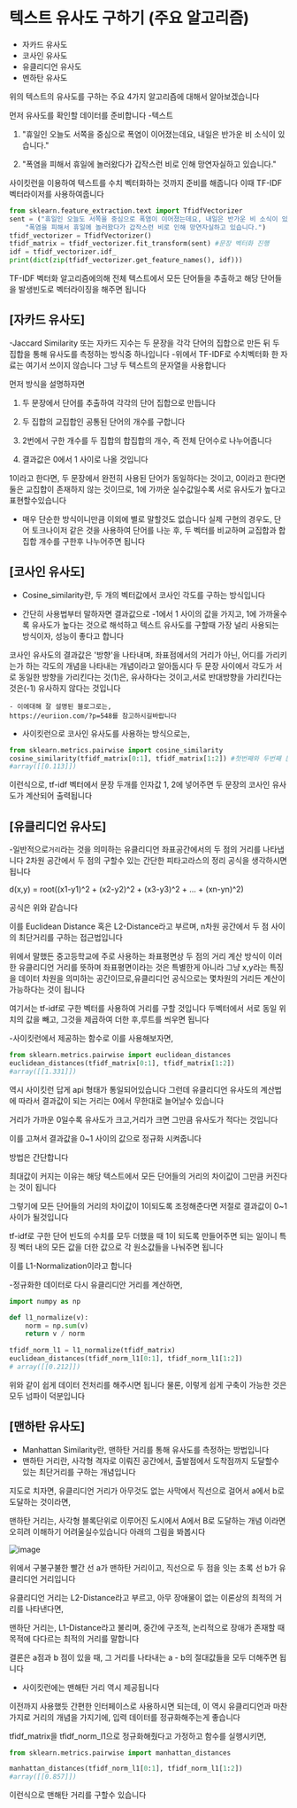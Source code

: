 # 텍스트 유사도 구하기 (주요 알고리즘)

* 자카드 유사도
* 코사인 유사도
* 유클리디언 유사도
* 멘하탄 유사도 

위의 텍스트의 유사도를 구하는 주요 4가지 알고리즘에 대해서 알아보겠습니다

먼저 유사도를 확인할 데이터를 준비합니다 
-텍스트 
1. "휴일인 오늘도 서쪽을 중심으로 폭염이 이어졌는데요, 내일은 반가운 비 소식이 있습니다."

2. "폭염을 피해서 휴일에 놀러왔다가 갑작스런 비로 인해 망연자실하고 있습니다."

사이킷런을 이용하여 텍스트를 수치 벡터화하는 것까지 준비를 해줍니다
이때 TF-IDF벡터라이저를 사용하여줍니다 

```py
from sklearn.feature_extraction.text import TfidfVectorizer
sent = ("휴일인 오늘도 서쪽을 중심으로 폭염이 이어졌는데요, 내일은 반가운 비 소식이 있습니다.", 
    "폭염을 피해서 휴일에 놀러왔다가 갑작스런 비로 인해 망연자실하고 있습니다.")
tfidf_vectorizer = TfidfVectorizer()
tfidf_matrix = tfidf_vectorizer.fit_transform(sent) #문장 벡터화 진행
idf = tfidf_vectorizer.idf_
print(dict(zip(tfidf_vectorizer.get_feature_names(), idf)))
```
TF-IDF 벡터화 알고리즘에의해
전체 텍스트에서 모든 단어들을 추출하고 해당 단어들을 발생빈도로 벡터라이징을 해주면 됩니다 

##  [자카드 유사도]

-Jaccard Similarity 또는 자카드 지수는 두 문장을 각각 단어의 집합으로 만든 뒤 두 집합을 통해 유사도를 측정하는 방식중 하나입니다 
-위에서 TF-IDF로 수치벡터화 한 자료는 여기서 쓰이지 않습니다 그냥 두 텍스트의 문자열을 사용합니다 

먼저 방식을 설명하자면 

1. 두 문장에서 단어를 추출하여 각각의 단어 집합으로 만듭니다

2. 두 집합의 교집합인 공통된 단어의 개수를 구합니다

3. 2번에서 구한 개수를 두 집합의 합집합의 개수, 즉 전체 단어수로 나누어줍니다

4. 결과값은 0에서 1 사이로 나올 것입니다

1이라고 한다면, 두 문장에서 완전히 사용된 단어가 동일하다는 것이고, 0이라고 한다면 둘은 교집합이 존재하지 않는 것이므로, 1에 가까운 실수값일수록 서로 유사도가 높다고 표현할수있습니다

- 매우 단순한 방식이니만큼 이외에 별로 말할것도 없습니다
실제 구현의 경우도, 단어 토크나이저 같은 것을 사용하여 단어를 나눈 후,
두 벡터를 비교하며 교집합과 합집합 개수를 구한후 나누어주면 됩니다

## [코사인 유사도]

- Cosine_similarity란, 두 개의 벡터값에서 코사인 각도를 구하는 방식입니다

- 간단히 사용법부터 말하자면
결과값으로 -1에서 1 사이의 값을 가지고, 1에 가까울수록 유사도가 높다는 것으로 해석하고 텍스트 유사도를 구할때 가장 널리 사용되는 방식이자, 성능이 좋다고 합니다

코사인 유사도의 결과값은 '방향'을 나타내며, 좌표점에서의 거리가 아닌, 어디를 가리키는가 하는 각도의 개념을 나타내는 개념이라고 알아둡시다
두 문장 사이에서 각도가 서로 동일한 방향을 가리킨다는 것(1)은, 유사하다는 것이고,서로 반대방향을 가리킨다는 것은(-1) 유사하지 않다는 것입니다

```
- 이에대해 잘 설명된 블로그로는,
https://euriion.com/?p=548를 참고하시길바랍니다
```

- 사이킷런으로 코사인 유사도를 사용하는 방식으로는,
```py
from sklearn.metrics.pairwise import cosine_similarity
cosine_similarity(tfidf_matrix[0:1], tfidf_matrix[1:2]) #첫번째와 두번째 문장 비교
#array([[0.113]])
```
이런식으로, tf-idf 벡터에서 문장 두개를 인자값 1, 2에 넣어주면 두 문장의 코사인 유사도가 계산되어 출력됩니다

## [유클리디언 유사도]

-일반적으로`거리`라는 것을 의미하는 유클리디언 좌표공간에서의 두 점의 거리를 나타냅니다 2차원 공간에서 두 점의 구할수 있는 간단한 피타고라스의 정리 공식을 생각하시면 됩니다 

d(x,y) = root((x1-y1)^2 + (x2-y2)^2 + (x3-y3)^2 + ... + (xn-yn)^2)

공식은 위와 같습니다 

이를 Euclidean Distance 혹은 L2-Distance라고 부르며, n차원 공간에서 두 점 사이의 최단거리를 구하는 접근법입니다 

위에서 말했든 중고등학교에 주로 사용하는 좌표평면상 두 점의 거리 계산 방식이 이러한 유클리디언 거리를 뜻하며 좌표평면이라는 것은 특별한게 아니라 그냥 x,y라는 특징을 데이터 차원을 의미하는 공간이므로,유클리디언 공식으로는 몇차원의 거리든 계산이 가능하다는 것이 됩니다 

여기서는 tf-idf로 구한 벡터를 사용하여 거리를 구할 것입니다 
두벡터에서 서로 동일 위치의 값을 빼고, 그것을 제곱하여 더한 후,루트를 씌우면 됩니다 

-사이킷런에서 제공하는 함수로 이를 사용해보자면,

```py
from sklearn.metrics.pairwise import euclidean_distances
euclidean_distances(tfidf_matrix[0:1], tfidf_matrix[1:2])
#array([[1.331]])
```

역시 사이킷런 답게 api 형태가 통일되어있습니다 그런데 유클리디언 유사도의 계산법에 따라서 결과값이 되는 거리는 0에서 무한대로 늘어날수 있습니다 

거리가 가까운 0일수록 유사도가 크고,거리가 크면 그만큼 유사도가 적다는 것입니다

이를 고쳐서 결과값을 0~1 사이의 값으로 정규화 시켜줍니다 

방법은 간단합니다 

최대값이 커지는 이유는 해당 텍스트에서 모든 단어들의 거리의 차이값이 그만큼 커진다는 것이 됩니다 

그렇기에 모든 단어들의 거리의 차이값이 1이되도록 조정해준다면 저절로 결과값이 0~1 사이가 될것입니다 

tf-idf로 구한 단어 빈도의 수치를 모두 더했을 때 1이 되도록 만들어주면 되는 일이니 특징 벡터 내의 모든 값을 더한 값으로 각 원소값들을 나눠주면 됩니다 

이를 L1-Normalization이라고 합니다 

-정규화한 데이터로 다시 유클리디안 거리를 계산하면,
```py
import numpy as np

def l1_normalize(v):
    norm = np.sum(v)
    return v / norm
    
tfidf_norm_l1 = l1_normalize(tfidf_matrix)
euclidean_distances(tfidf_norm_l1[0:1], tfidf_norm_l1[1:2])
# array([[0.212]])
```

위와 같이 쉽게 데이터 전처리를 해주시면 됩니다 
물론, 이렇게 쉽게 구축이 가능한 것은 모두 넘파이 덕분입니다 

## [맨하탄 유사도]

- Manhattan Similarity란, 맨하탄 거리를 통해 유사도를 측정하는 방법입니다
- 맨하탄 거리란, 사각형 격자로 이뤄진 공간에서, 출발점에서 도착점까지 도달할수 있는 최단거리를 구하는 개념입니다

지도로 치자면, 유클리디언 거리가 아무것도 없는 사막에서 직선으로 걸어서 a에서 b로 도달하는 것이라면,

맨하탄 거리는, 사각형 블록단위로 이루어진 도시에서 A에서 B로 도달하는 개념 이라면 오히려 이해하기 어려울실수있습니다 
아래의 그림을 봐봅시다 

![image](https://user-images.githubusercontent.com/80239748/152644109-20b81b8a-1d56-46af-8973-bbc27d50a263.png)

위에서 구불구불한 빨간 선 a가 맨하탄 거리이고, 직선으로 두 점을 잇는 초록 선 b가 유클리디언 거리입니다

유클리디언 거리는 L2-Distance라고 부르고, 아무 장애물이 없는 이론상의 최적의 거리를 나타낸다면,

맨하단 거리는, L1-Distance라고 불리며, 중간에 구조적, 논리적으로 장애가 존재할 때 목적에 다다르는 최적의 거리를 말합니다

결론은 a점과 b 점이 있을 때, 그 거리를 나타내는 a - b의 절대값들을 모두 더해주면 됩니다

- 사이킷런에는 맨해탄 거리 역시 제공됩니다

이전까지 사용했듯 간편한 인터페이스로 사용하시면 되는데,
이 역시 유클리디언과 마찬가지로 거리의 개념을 가지기에, 입력 데이터를 정규화해주는게 좋습니다

 
tfidf_matrix을 tfidf_norm_l1으로 정규화해줬다고 가정하고 함수를 실행시키면,
```py
from sklearn.metrics.pairwise import manhattan_distances

manhattan_distances(tfidf_norm_l1[0:1], tfidf_norm_l1[1:2])
#array([[0.857]])
```
이런식으로 맨해탄 거리를 구할수 있습니다
